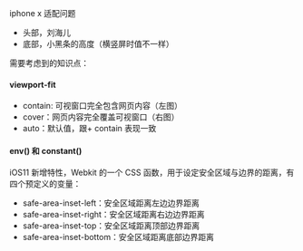 iphone x 适配问题

+ 头部，刘海儿
+ 底部，小黑条的高度（横竖屏时值不一样）

需要考虑到的知识点：

#### viewport-fit
+ contain: 可视窗口完全包含网页内容（左图）
+ cover：网页内容完全覆盖可视窗口（右图）
+ auto：默认值，跟+  contain 表现一致
    

#### env() 和 constant()
iOS11 新增特性，Webkit 的一个 CSS 函数，用于设定安全区域与边界的距离，有四个预定义的变量：

+ safe-area-inset-left：安全区域距离左边边界距离
+ safe-area-inset-right：安全区域距离右边边界距离
+ safe-area-inset-top：安全区域距离顶部边界距离
+ safe-area-inset-bottom：安全区域距离底部边界距离
